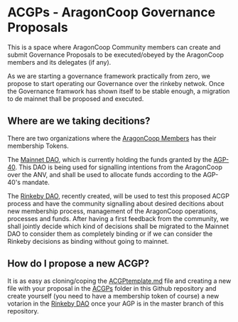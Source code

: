 # ACGPs - AragonCoop Governance Proposals

This is a space where AragonCoop Community members can create and submit Governance Proposals to be executed/obeyed by the AragonCoop members and its delegates (if any).

As we are starting a governance framework practically from zero, we propose to start operating our Governance over the rinkeby netwok. Once the Governance framwork has shown itself to be stable enough, a migration to de mainnet thall be proposed and executed.

## Where are we taking decitions?
There are two organizations where the [AragonCoop Members](https://github.com/aragoncoop/membership) has their membership Tokens.

The [Mainnet DAO](https://mainnet.aragon.org/#/0x940B2B518F761f4c52CDd9865C57D9a907DC5E82), which is currently holding the funds granted by the [AGP-40](https://github.com/aragon/AGPs/blob/master/AGPs/AGP-40.md). This DAO is being used for signalling intentions from the AragonCoop over the ANV, and shall be used to allocate funds according to the AGP-40's mandate.

The [Rinkeby DAO](https://rinkeby.aragon.org/#/flight.aragonid.eth/), recently created, will be used to test this proposed ACGP process and have the community signalling about desired decitions about new membership process, management of the AragonCoop operations, processes and funds.
After having a first feedback from the community, we shall jointly decide which kind of decisions shall be migrated to the Mainnet DAO to consider them as completely binding or if we can consider the Rinkeby decisions as binding without going to mainnet.

## How do I propose a new ACGP?

It is as easy as cloning/coping the [ACGPtemplate.md](./ACGPtemplate.md) file and creating a new file with your proposal in the [ACGPs](./ACGPs/) folder in this Github repository and create yourself (you need to have a membership token of course) a new votarion in the [Rinkeby DAO](https://rinkeby.aragon.org/#/flight.aragonid.eth/) once your AGP is in the master branch of this repository.

